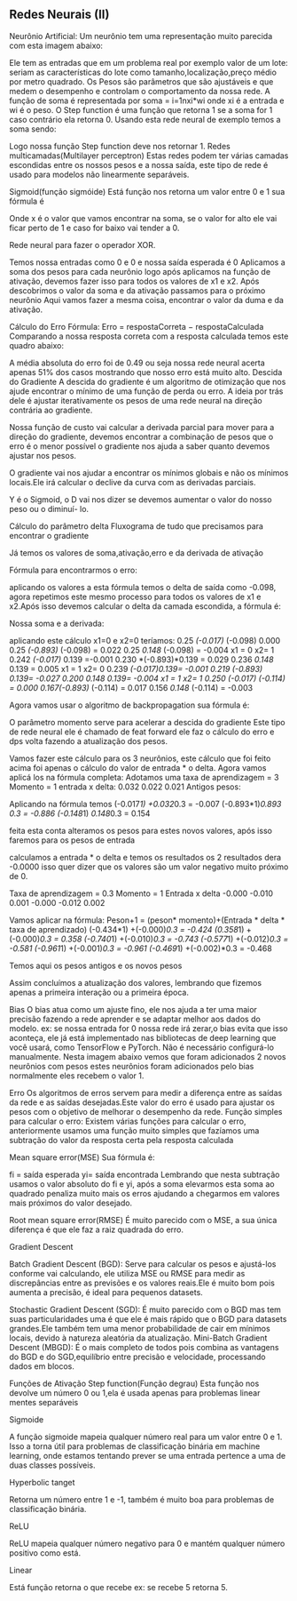 ## Redes Neurais (II)

Neurônio Artificial: Um neurônio tem uma representação muito parecida com esta imagem abaixo:


Ele tem as entradas que em um problema real por exemplo valor de um lote: seriam as características do lote como tamanho,localização,preço médio por metro quadrado. Os Pesos são parâmetros que são ajustáveis e que medem o desempenho e controlam o comportamento da nossa rede.
A função de soma é representada por 
soma = i=1nxi*wi
onde xi é a entrada e wi é o peso. 
O Step function é uma função que retorna 1 se a soma for  1 caso contrário ela retorna 0.
Usando esta rede neural de exemplo temos a soma sendo:

Logo nossa função Step function deve nos retornar 1.
Redes multicamadas(Multilayer perceptron)
Estas redes podem ter várias camadas escondidas entre os nossos pesos e a nossa saída, este tipo de rede é usado para modelos não linearmente separáveis.

Sigmoid(função sigmóide)
Está função nos retorna um valor entre 0 e 1 sua fórmula é


Onde x é o valor que vamos encontrar na soma, se o valor for alto ele vai ficar perto de 1 e caso for baixo vai tender a 0.

Rede neural para fazer o operador XOR.


Temos nossa entradas como 0 e 0 e nossa saída esperada é 0
Aplicamos a soma dos pesos para cada neurônio logo após aplicamos na função de ativação, devemos fazer isso para todos os valores de x1 e x2.
Após descobrimos o valor da soma e da ativação passamos para o próximo neurônio 
Aqui vamos fazer a mesma coisa, encontrar o valor da duma e da ativação.

Cálculo do Erro
Fórmula: Erro = respostaCorreta − respostaCalculada
Comparando a nossa resposta correta com a resposta calculada temos este quadro abaixo:


A média absoluta do erro foi de 0.49 ou seja nossa rede neural acerta apenas 51% dos casos mostrando que nosso erro está muito alto.
Descida do Gradiente
A descida do gradiente é um algoritmo de otimização que nos ajude encontrar o mínimo de uma função de perda ou erro. A ideia por trás dele é ajustar iterativamente os pesos de uma rede neural na direção contrária ao gradiente.



Nossa função de custo vai calcular a derivada parcial para mover para a direção do gradiente, devemos encontrar a combinação de pesos que o erro é o menor possível o gradiente nos ajuda a saber quanto devemos ajustar nos pesos.

O gradiente vai nos ajudar a encontrar os mínimos globais e não os mínimos locais.Ele irá calcular o declive da curva com as derivadas parciais.

Y é o Sigmoid,  o D vai nos dizer se devemos aumentar o valor do nosso peso ou o diminuí- lo.


Cálculo do parâmetro delta
Fluxograma de tudo que precisamos para encontrar o gradiente

Já temos os valores de soma,ativação,erro e da derivada de ativação 

Fórmula para encontrarmos o erro:

aplicando os valores a esta fórmula temos o delta de saída como -0.098, agora repetimos este mesmo processo para todos os valores de x1 e x2.Após isso devemos calcular o delta da camada escondida, a fórmula é:

Nossa soma e a derivada:


aplicando este cálculo x1=0 e x2=0  teríamos:
0.25 *(-0.017)* (-0.098)  0.000
0.25 *(-0.893)* (-0.098) = 0.022
0.25 *0.148* (-0.098) = -0.004
x1 = 0 x2= 1
0.242 *(-0.017)* 0.139 =-0.001
0.230 *(-0.893)*0.139 = 0.029
0.236 *0.148* 0.139 = 0.005
x1 = 1 x2= 0
0.239 *(-0.017)*0.139= -0.001
0.219 *(-0.893)* 0.139= -0.027
0.200 *0.148* 0.139= -0.004
x1 = 1 x2= 1
0.250 *(-0.017)* (-0.114) = 0.000
0.167*(-0.893)* (-0.114) = 0.017
0.156 *0.148* (-0.114) = -0.003

Agora vamos usar o algoritmo de backpropagation sua fórmula é:

O parâmetro momento serve para acelerar a descida do gradiente
Este tipo de rede neural ele é chamado de feat forward ele faz o cálculo do erro e dps volta fazendo a atualização dos pesos.



Vamos fazer este cálculo para os 3 neurônios, este cálculo que foi feito acima foi apenas o cálculo do valor de entrada * o delta.
Agora vamos aplicá los na fórmula completa:
Adotamos uma taxa de aprendizagem = 3
Momento = 1
entrada x delta:
0.032
0.022
0.021
Antigos pesos:


Aplicando na fórmula temos
(-0.017*1) +0.032*0.3 = -0.007
(-0.893*1)*0.893* *0.3  = -0.886
(-0.148*1) *0.148*0.3 = 0.154

feita esta conta alteramos os pesos para estes novos valores, após isso faremos para os pesos de entrada 


calculamos a entrada * o delta e temos os resultados os 2 resultados dera -0.0000 isso quer dizer que os valores são um valor negativo muito próximo de 0.

Taxa de aprendizagem = 0.3
Momento = 1
Entrada x delta
-0.000 -0.010 0.001
-0.000 -0.012 0.002

Vamos aplicar na fórmula:
Peson+1  = (peson* momento)+(Entrada * delta * taxa de aprendizado)
(-0.434*1) +(-0.000)*0.3 = -0.424
(0.358*1) +(-0.000)*0.3 = 0.358
(-0.740*1) +(-0.010)*0.3 = -0.743
(-0.577*1) +(-0.012)*0.3 = -0.581
(-0.961*1) +(-0.001)*0.3 = -0.961
(-0.469*1) +(-0.002)*0.3 = -0.468

Temos aqui os pesos antigos e os novos pesos 


Assim concluímos a atualização dos valores, lembrando que fizemos apenas a primeira interação ou a primeira época.

Bias
O bias atua como um ajuste fino, ele nos ajuda a ter uma maior precisão fazendo a rede aprender e se adaptar melhor aos dados do modelo.
ex: se nossa entrada for 0 nossa rede irá zerar,o bias evita que isso aconteça, ele  já está implementado nas bibliotecas de deep learning que você usará, como TensorFlow e PyTorch. Não é necessário configurá-lo manualmente.
Nesta imagem abaixo vemos que foram adicionados 2 novos neurônios com pesos estes neurônios foram adicionados pelo bias normalmente eles recebem o valor 1.




Erro
Os algoritmos de erros servem para medir a diferença entre as saídas da rede e as saídas desejadas.Este valor do erro é usado para ajustar os pesos com o objetivo de melhorar o desempenho da rede.
Função simples para calcular o erro:
Existem várias funções para calcular o erro, anteriormente usamos uma função muito  simples que fazíamos uma subtração do valor da resposta certa pela resposta calculada


Mean square error(MSE)
Sua fórmula é:

fi = saída esperada
yi= saída encontrada 
Lembrando que nesta subtração usamos o valor absoluto do fi e yi, após a soma elevarmos esta soma ao quadrado penaliza muito mais os erros ajudando a chegarmos em valores mais próximos do valor desejado.

Root mean square error(RMSE)
É muito parecido com o MSE, a sua única diferença é que ele faz a raiz quadrada do erro.


Gradient Descent

Batch Gradient Descent (BGD):
Serve para calcular os pesos e ajustá-los conforme vai calculando, ele utiliza MSE ou RMSE para medir as discrepâncias entre as previsões e os valores reais.Ele é muito bom pois aumenta a precisão, é ideal para pequenos datasets.

Stochastic Gradient Descent (SGD):
É muito parecido com o BGD mas tem suas particularidades uma é que ele é mais rápido que o BGD para datasets grandes.Ele também tem uma menor probabilidade de cair em mínimos locais, devido à natureza aleatória da atualização.
Mini-Batch Gradient Descent (MBGD):
É o mais completo de todos pois combina as vantagens do BGD e do SGD,equilíbrio entre precisão e velocidade, processando dados em blocos.




Funções de Ativação 
Step function(Função degrau)
Esta função nos devolve um número 0 ou 1,ela é usada apenas para problemas linear mentes separáveis 


Sigmoide

A função sigmoide mapeia qualquer número real para um valor entre 0 e 1. Isso a torna útil para problemas de classificação binária em machine learning, onde estamos tentando prever se uma entrada pertence a uma de duas classes possíveis.

Hyperbolic tanget

Retorna um número entre 1 e -1, também é muito boa para problemas de classificação binária.

ReLU


ReLU mapeia qualquer número negativo para 0 e mantém qualquer número positivo como está.


Linear

Está função retorna o que recebe ex: se recebe 5 retorna 5.

